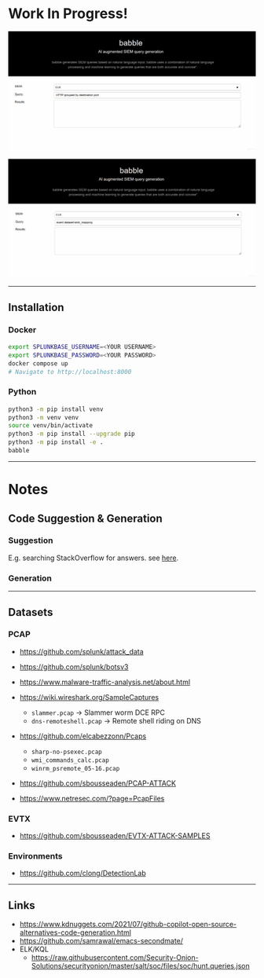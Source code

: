 # Work In Progress!
![](docs/assets/babble-test-2.gif)

![](docs/assets/babble-test-1.gif)


---
## Installation

### Docker

```bash
export SPLUNKBASE_USERNAME=<YOUR USERNAME>
export SPLUNKBASE_PASSWORD=<YOUR PASSWORD>
docker compose up
# Navigate to http://localhost:8000
```


### Python

```bash
python3 -m pip install venv
python3 -m venv venv
source venv/bin/activate
python3 -m pip install --upgrade pip
python3 -m pip install -e .
babble
```

---
# Notes

## Code Suggestion & Generation

### Suggestion
E.g. searching StackOverflow for answers. see [here](https://github.com/hieunc229/copilot-clone/).


### Generation

---
## Datasets
### PCAP
  - https://github.com/splunk/attack_data
  - https://github.com/splunk/botsv3
  - https://www.malware-traffic-analysis.net/about.html

  - https://wiki.wireshark.org/SampleCaptures
    - `slammer.pcap` -> Slammer worm DCE RPC
    - `dns-remoteshell.pcap` -> Remote shell riding on DNS

  - https://github.com/elcabezzonn/Pcaps
    - `sharp-no-psexec.pcap`
    - `wmi_commands_calc.pcap`
    - `winrm_psremote_05-16.pcap`

  - https://github.com/sbousseaden/PCAP-ATTACK

  - https://www.netresec.com/?page=PcapFiles


### EVTX
  - https://github.com/sbousseaden/EVTX-ATTACK-SAMPLES


### Environments
  - https://github.com/clong/DetectionLab


---
## Links
  - https://www.kdnuggets.com/2021/07/github-copilot-open-source-alternatives-code-generation.html
  - https://github.com/samrawal/emacs-secondmate/
  - ELK/KQL
    - https://raw.githubusercontent.com/Security-Onion-Solutions/securityonion/master/salt/soc/files/soc/hunt.queries.json
